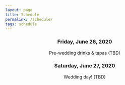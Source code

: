 ```yaml
---
layout: page
title: Schedule
permalink: /schedule/
tags: schedule
---
```


<div style="text-align:center;">
  <h3>Friday, June 26, 2020</h3>
  Pre-wedding drinks & tapas (TBD)
  <h3>Saturday, June 27, 2020</h3>
  Wedding day! (TBD)
</div>
